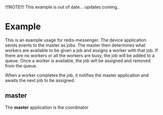 !!!NOTE!!!
This example is out of date... updates coming..

# Example

This is an example usage for redis-messenger.  The device application sends events to the master as jobs.  The master then determines what workers are available to be given a job and assigns a worker with that job.  If there are no workers or all the workers are busy, the job will be added to a queue.  Once a worker is available, the job will be assigned and removed from the queue.

When a worker completes the job, it notifies the master application and awaits the next job to be assigned.

## master

The __master__ application is the coordinator
